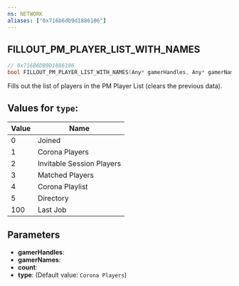 ```yaml
---
ns: NETWORK
aliases: ["0x716b6db9d1886106"]
---
```

## FILLOUT_PM_PLAYER_LIST_WITH_NAMES

```c
// 0x716B6DB9D1886106
bool FILLOUT_PM_PLAYER_LIST_WITH_NAMES(Any* gamerHandles, Any* gamerNames, int count, int type);
```

Fills out the list of players in the PM Player List (clears the previous data).

## Values for `type`:
| Value | Name |
| --- | --- |
| 0 | Joined |
| 1 | Corona Players |
| 2 | Invitable Session Players |
| 3 | Matched Players |
| 4 | Corona Playlist |
| 5 | Directory |
| 100 | Last Job |


## Parameters
* **gamerHandles**: 
* **gamerNames**: 
* **count**: 
* **type**: (Default value: `Corona Players`)
